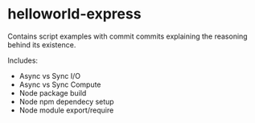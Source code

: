 # helloworld-express
Contains script examples with commit commits explaining the reasoning behind its existence.

Includes:
- Async vs Sync I/O
- Async vs Sync Compute
- Node package build
- Node npm dependecy setup
- Node module export/require
